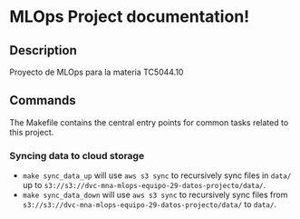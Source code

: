 # MLOps Project documentation!

## Description

Proyecto de MLOps para la materia TC5044.10

## Commands

The Makefile contains the central entry points for common tasks related to this project.

### Syncing data to cloud storage

* `make sync_data_up` will use `aws s3 sync` to recursively sync files in `data/` up to `s3://s3://dvc-mna-mlops-equipo-29-datos-projecto/data/`.
* `make sync_data_down` will use `aws s3 sync` to recursively sync files from `s3://s3://dvc-mna-mlops-equipo-29-datos-projecto/data/` to `data/`.



